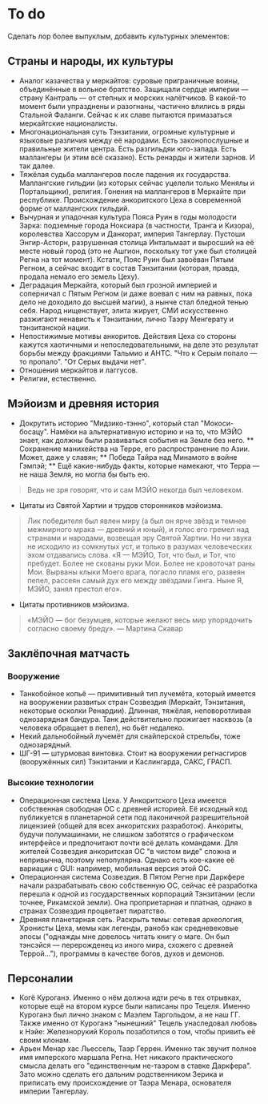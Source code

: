 # To do
Сделать лор более выпуклым, добавить культурных элементов:

## Страны и народы, их культуры

* Аналог казачества у меркайтов: суровые приграничные воины, объединённые в вольное братство. Защищали сердце империи — страну Кантраль — от степных и морских налётчиков. В какой-то момент были упразднены и разогнаны, частично влились в ряды Стальной Фаланги. Сейчас к их славе пытаются примазаться меркайтские националисты.
* Многонациональная суть Тэнзитании, огромные культурные и языковые различия между её народами. Есть законопослушные и правильные жители центра. Есть разгильдяи юго-запада. Есть маллангеры (и этим всё сказано). Есть ренарды и жители зарнов. И так далее.
* Тяжёлая судьба маллангеров после падения их государства. Маллангские гильдии (из которых сейчас уцелели только Менялы и Портальщики), религия. Гонения на маллангеров в Меркайте при республике. Происхождение анкоритского Цеха в современной форме от маллангских гильдий.
* Вычурная и упадочная культура Пояса Руин в годы молодости Зарка: подземные города Ноксиара (в частности, Транга и Кизора), королевства Хассорум и Данкорат, империя Тангерлау. Пустоши Энгир-Асторн, разрушенная столица Интальмаат и выросший на её месте новый город (это не Ашгион, поскольку тот уже был столицей Регна на тот момент). Кстати, Пояс Руин был завоёван Пятым Регном, а сейчас входит в состав Тэнзитании (которая, правда, продала немало его земель Цеху).
* Деградация Меркайта, который был грозной империей и соперничал с Пятым Регном (и даже воевал с ним на равных, пока дело не доходило до высшей магии), а нынче стал бледной тенью себя. Народ нищенствует, элита жирует, СМИ искусственно разжигают ненависть к Тэнзитании, лично Таэру Менгерату и тэнзитанской нации.
* Непостижимые мотивы анкоритов. Действия Цеха со стороны кажутся хаотичными и непоследовательными, на деле это результат борьбы между фракциями Тальмио и АНТС. "Что к Серым попало — то пропало". "От Серых выдачи нет".
* Отношения меркайтов и лаггусов.
* Религии, естественно.

## Мэйоизм и древняя история

* Докрутить историю "Мидзико-тэнно", который стал "Мокоси-босацу". Намёки на альтернативную историю и на то, что МЭЙО знает, как должны были развиваться события на Земле без него.
** Сохранение манихейства на Терре, его распространение по Азии. Может, даже у славян;
** Победа Тайра над Минамото в войне Гэмпэй;
** Ещё какие-нибудь факты, которые намекают, что Терра — не наша Земля, но могла бы быть ею.
> Ведь не зря говорят, что и сам МЭЙО некогда был человеком.

* Цитаты из Святой Хартии и трудов сторонников мэйоизма.
> Лик победителя был явлен миру (а был он ярче звёзд и темнее межмирного мрака — древний и юный), и голос его гремел над странами и народами, возвещая эру Святой Хартии. Но ни звука не исходило из сомкнутых уст, и только в разумах человеческих эхом отдавались слова.
> «Я — МЭЙО, Тот, что был, и Тот, что пребудет. Более не скованы руки Мои. Более не кровоточат раны Мои. Вырваны клыки Моего врага, погасло пламя его, развеян пепел, рассеян самый дух его между звёздами Гинга. Ныне Я, МЭЙО, занял престол его».

* Цитаты противников мэйоизма.
> «МЭЙО — бог безумцев, которые желают весь мир упорядочить согласно своему бреду». — Мартина Скавар

## Заклёпочная матчасть

### Вооружение
* Танкобойное копьё — примитивный тип лучемёта, который имеется на вооружении развитых стран Созвездия (Меркайт, Тэнзитания, некоторые осколки Ренардии). Длинная, тяжёлая, неповоротливая однозарядная бандура. Танк действительно прожигает насквозь (а человека обращает в пепел), но бьёт недалеко.
* Некий дальнобойный лучемёт для снайперской стрельбы, тоже однозарядный.
* ШГ-91 — штурмовая винтовка. Стоит на вооружении регнасгиров (вооружённых сил) Тэнзитании и Каслингарда, САКС, ГРАСП.

### Высокие технологии
* Операционная система Цеха. У Анкоритского Цеха имеется собственная свободная ОС с древней историей. Её исходный код публикуется в планетарной сети под лаконичной разрешительной лицензией (общей для всех анкоритских разработок). Анкориты, будучи полумашинами, не слишком заботятся о графическом интерфейсе и предпочитают почти всё делать командами. Для жителей Созвездия анкоритская ОС "в чистом виде" сложна и непривычна, поэтому непопулярна. Однако есть кое-какие её вариации с GUI: например, мобильная версия этой ОС.
* Операционная система Созвездия. В Пятом Регне при Даркфере начали разрабатывать свою собственную ОС, сейчас её разработка перешла к одной из государственных корпораций Тэнзитании (если точнее, Рикамской земли). Она проприетарная и платная, однако в странах Созвездия процветает пиратство.
* Древняя планетарная сеть. Раскрыть темы: сетевая археология, Хронисты Цеха, мемы как легенды, ранобэ как средневековые эпосы ("однажды мне довелось читать книгу о маге. Он был тэнсэйся — перерожденец из иного мира, схожего с древней Террой..."), программы в качестве богов, духов и демонов.

## Персоналии
* Когё Куроганэ. Именно о нём должна идти речь в тех отрывках, которые ещё на втором курсе были написаны про Тецеля. Именно Куроганэ был лично знаком с Маэлем Таргольдом, а не наш ГГ. Также именно от Куроганэ "нынешний" Тецель унаследовал любовь к Нэйе: Железнорукий Король позаботился о том, чтобы привить её своим клонам.
* Арьен Менар хас Льессель, Таэр Геррен. Именно так звучит полное имя имперского маршала Регна. Нет никакого практического смысла делать его "единственным не-таэром в ставке Даркфера". Зато можно сделать его дальним родственником Зерика и приписать ему происхождение от Таэра Менара, основателя империи Тангерлау.
